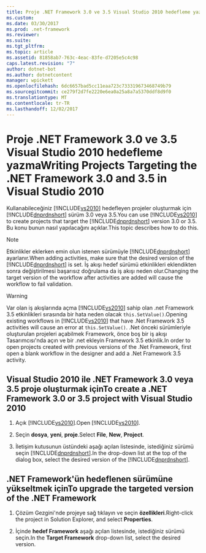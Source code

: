 ```yaml
---
title: Proje .NET Framework 3.0 ve 3.5 Visual Studio 2010 hedefleme yazma
ms.custom: 
ms.date: 03/30/2017
ms.prod: .net-framework
ms.reviewer: 
ms.suite: 
ms.tgt_pltfrm: 
ms.topic: article
ms.assetid: 81858ab7-763c-4eac-83fe-d7205e5c4c98
caps.latest.revision: "7"
author: dotnet-bot
ms.author: dotnetcontent
manager: wpickett
ms.openlocfilehash: 6dc6657bad5cc11eaa723c733319673468749b79
ms.sourcegitcommit: ce279f2d7fe2220e6ea0a25a8a7a5370ddf8d9f0
ms.translationtype: MT
ms.contentlocale: tr-TR
ms.lasthandoff: 12/02/2017
---
```

# <a name="writing-projects-targeting-the-net-framework-30-and-35-in-visual-studio-2010"></a><span data-ttu-id="39dda-102">Proje .NET Framework 3.0 ve 3.5 Visual Studio 2010 hedefleme yazma</span><span class="sxs-lookup"><span data-stu-id="39dda-102">Writing Projects Targeting the .NET Framework 3.0 and 3.5 in Visual Studio 2010</span></span>
<span data-ttu-id="39dda-103">Kullanabileceğiniz [!INCLUDE[vs2010](../../../includes/vs2010-md.md)] hedefleyen projeler oluşturmak için [!INCLUDE[dnprdnshort](../../../includes/dnprdnshort-md.md)] sürüm 3.0 veya 3.5.</span><span class="sxs-lookup"><span data-stu-id="39dda-103">You can use [!INCLUDE[vs2010](../../../includes/vs2010-md.md)] to create projects that target the [!INCLUDE[dnprdnshort](../../../includes/dnprdnshort-md.md)] version 3.0 or 3.5.</span></span> <span data-ttu-id="39dda-104">Bu konu bunun nasıl yapılacağını açıklar.</span><span class="sxs-lookup"><span data-stu-id="39dda-104">This topic describes how to do this.</span></span>  
  
> [!NOTE]
>  <span data-ttu-id="39dda-105">Etkinlikler eklerken emin olun istenen sürümüyle [!INCLUDE[dnprdnshort](../../../includes/dnprdnshort-md.md)] ayarlanır.</span><span class="sxs-lookup"><span data-stu-id="39dda-105">When adding activities, make sure that the desired version of the [!INCLUDE[dnprdnshort](../../../includes/dnprdnshort-md.md)] is set.</span></span> <span data-ttu-id="39dda-106">İş akışı hedef sürümü etkinlikleri eklendikten sonra değiştirilmesi başarısız doğrulama da iş akışı neden olur.</span><span class="sxs-lookup"><span data-stu-id="39dda-106">Changing the target version of the workflow after activities are added will cause the workflow to fail validation.</span></span>  
  
> [!WARNING]
>  <span data-ttu-id="39dda-107">Var olan iş akışlarında açma [!INCLUDE[vs2010](../../../includes/vs2010-md.md)] sahip olan .net Framework 3.5 etkinlikleri sırasında bir hata neden olacak `this.SetValue()`.</span><span class="sxs-lookup"><span data-stu-id="39dda-107">Opening existing workflows in [!INCLUDE[vs2010](../../../includes/vs2010-md.md)] that have .Net Framework 3.5 activities will cause an error at `this.SetValue()`.</span></span> <span data-ttu-id="39dda-108">.Net önceki sürümleriyle oluşturulan projeleri açabilmek Framework, önce boş bir iş akışı Tasarımcısı'nda açın ve bir .net ekleyin Framework 3.5 etkinlik.</span><span class="sxs-lookup"><span data-stu-id="39dda-108">In order to open projects created with previous versions of the .Net Framework, first open a blank workflow in the designer and add a .Net Framework 3.5 activity.</span></span>  
  
## <a name="to-create-a-net-framework--30-or-35-project-with-visual-studio-2010"></a><span data-ttu-id="39dda-109">Visual Studio 2010 ile .NET Framework 3.0 veya 3.5 proje oluşturmak için</span><span class="sxs-lookup"><span data-stu-id="39dda-109">To create a .NET Framework  3.0 or 3.5 project with Visual Studio 2010</span></span>  
  
1.  <span data-ttu-id="39dda-110">Açık [!INCLUDE[vs2010](../../../includes/vs2010-md.md)].</span><span class="sxs-lookup"><span data-stu-id="39dda-110">Open [!INCLUDE[vs2010](../../../includes/vs2010-md.md)].</span></span>  
  
2.  <span data-ttu-id="39dda-111">Seçin **dosya**, **yeni**, **proje**.</span><span class="sxs-lookup"><span data-stu-id="39dda-111">Select **File**, **New**, **Project**.</span></span>  
  
3.  <span data-ttu-id="39dda-112">İletişim kutusunun üstündeki aşağı açılan listesinde, istediğiniz sürümü seçin [!INCLUDE[dnprdnshort](../../../includes/dnprdnshort-md.md)].</span><span class="sxs-lookup"><span data-stu-id="39dda-112">In the drop-down list at the top of the dialog box, select the desired version of the [!INCLUDE[dnprdnshort](../../../includes/dnprdnshort-md.md)].</span></span>  
  
## <a name="to-upgrade-the-targeted-version-of-the-net-framework"></a><span data-ttu-id="39dda-113">.NET Framework'ün hedeflenen sürümüne yükseltmek için</span><span class="sxs-lookup"><span data-stu-id="39dda-113">To upgrade the targeted version of the .NET Framework</span></span>  
  
1.  <span data-ttu-id="39dda-114">Çözüm Gezgini'nde projeye sağ tıklayın ve seçin **özellikleri**.</span><span class="sxs-lookup"><span data-stu-id="39dda-114">Right-click the project in Solution Explorer, and select **Properties**.</span></span>  
  
2.  <span data-ttu-id="39dda-115">İçinde **hedef Framework** aşağı açılan listesinde, istediğiniz sürümü seçin.</span><span class="sxs-lookup"><span data-stu-id="39dda-115">In the **Target Framework** drop-down list, select the desired version.</span></span>
